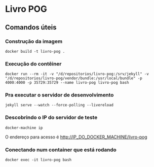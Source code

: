 # Livro POG

## Comandos úteis

### Construção da imagem

```shell
docker build -t livro-pog .
```

### Execução do contêiner

```shell
docker run --rm -it -v "/d/repositorios/livro-pog:/srv/jekyll" -v "/d/repositorios/livro-pog/vendor/bundle:/usr/local/bundle" -p 4000:4000 -p 35729:35729 --name livro-pog livro-pog bash
```

### Pra executar o servidor de desenvolvimento

```shell
jekyll serve --watch --force-polling --livereload
```

### Descobrindo o IP do servidor de teste

```shell
docker-machine ip
```

O endereço para acesso é [http://IP_DO_DOCKER_MACHINE/livro-pog]([http://IP_DO_DOCKER_MACHINE/livro-pog])

### Conectando num container que está rodando

```shell
docker exec -it livro-pog bash
```
